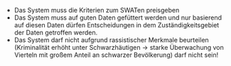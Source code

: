 * Das System muss die Kriterien zum SWATen preisgeben
* Das System muss auf guten Daten gefüttert werden und nur basierend auf diesen
  Daten dürfen Entscheidungen in dem Zuständigkeitsgebiet der Daten getroffen
  werden.
* Das System darf nicht aufgrund rassistischer Merkmale beurteilen
  (Kriminalität erhöht unter Schwarzhäutigen -> starke Überwachung von Vierteln
  mit großem Anteil an schwarzer Bevölkerung) darf nicht sein!
